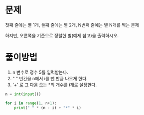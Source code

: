 # 문제
첫째 줄에는 별 1개, 둘째 줄에는 별 2개, N번째 줄에는 별 N개를 찍는 문제

하지만, 오른쪽을 기준으로 정렬한 별(예제 참고)을 출력하시오.

# 풀이방법
1. n 변수로 정수 5를 입력받는다.
2. " " 빈칸을 n에서 i를 뺀 만큼 나오게 한다.
3. '+' 로 그 다음 오는 *의 개수를 i개로 설정한다.

```python
n = int(input())

for i in range(1, n+1):
    print(" " * (n - i) + "*" * i)
```
